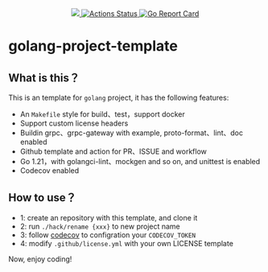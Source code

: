 <!-- <p align="center"><img src="" alt="" height="100px"></p> -->

<div align="center">
  <a href="https://codecov.io/gh/lsytj0413/golang-project-template" > 
    <img src="https://codecov.io/gh/lsytj0413/golang-project-template/branch/master/graph/badge.svg?token=XM1YHY2D3R"/> 
  </a>
  <a href="https://github.com/lsytj0413/golang-project-template/actions">
    <img src="https://github.com/lsytj0413/golang-project-template/workflows/Unit%20tests/badge.svg" alt="Actions Status">
  </a>
  <a href="https://goreportcard.com/report/github.com/lsytj0413/golang-project-template">
    <img src="https://goreportcard.com/badge/github.com/lsytj0413/golang-project-template?style=flat-square" alt="Go Report Card">
  </a>
</div>

# golang-project-template

## What is this？

This is an template for `golang` project, it has the following features:

+ An `Makefile` style for build、test，support docker
+ Support custom license headers
+ Buildin grpc、grpc-gateway with example, proto-format、lint、doc enabled
+ Github template and action for PR、ISSUE and workflow
+ Go 1.21，with golangci-lint、mockgen and so on, and unittest is enabled
+ Codecov enabled

## How to use？

+ 1: create an repository with this template, and clone it
+ 2: run `./hack/rename {xxx}` to new project name
+ 3: follow [codecov](https://about.codecov.io/) to configration your `CODECOV_TOKEN`
+ 4: modify `.github/license.yml` with your own LICENSE template

Now, enjoy coding!